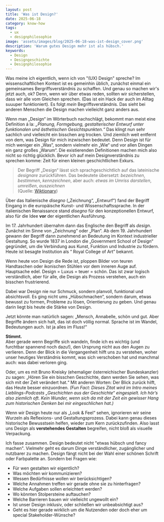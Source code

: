 ```yaml
---
layout: post
title: 'Was ist Design?'
date: 2025-06-18
category: know-how
tags:
  - ux
  - designphilosophie
image: 'assets/images/blog/2025-06-18-was-ist-design_cover.png'
description: 'Warum gutes Design mehr ist als hübsch.'
keywords:
  - Design
  - Designgeschichte
  - Designphilosophie
---
```


Was meine ich eigentlich, wenn ich von "(UX) Design" spreche? Im wissenschaftlichen Kontext ist es gemeinhin üblich, zunächst einmal ein gemeinsames Bergriffsverständnis zu schaffen. Und genau so machen wir's jetzt auch, ok? Denn, wenn wir über etwas reden, sollten wir sicherstellen, dass wir alle vom Gleichen sprechen. (Das ist ein Hack der auch im Alltag suuuper funktioniert). Es folgt _mein_ Begriffsverständnis. Das sieht bei anderen Menschen die Design machen vielleicht ganz anders aus.

Wenn man „Design“ im Wörterbuch nachschlägt, bekommt man meist eine Definition á la: _„Planung, Formgebung, gestalterischer Entwurf unter funktionalen und ästhetischen Gesichtspunkten.“_
Das klingt nun sehr sachlich und vielleicht ein bisschen arg trocken. Und ziemlich weit entfernt von dem, was Design für mich inzwischen bedeutet. Denn Design ist für mich weniger ein „Was“, sondern vielmehr ein „Wie“ und vor allen Dingen ein ganz großes „Warum“. Die existierenden Definitionen machen mich also nicht so richtig glücklich. Bevor ich auf mein Designverständnis zu sprechen komme: Zeit für einen kleinen geschichtlichen Exkurs.

> Der Begriff „Design“ lässt sich sprachgeschichtlich auf das lateinische _designare_ zurückführen. Das bedeutete übersetzt: _bezeichnen_, _bestimmen_, _kennzeichnen_, aber auch: _etwas im Umriss darstellen_, _umreißen_, _auszeichnen_  
> (Quelle: [Wiktionary](https://de.wiktionary.org/wiki/designare))

Über das Italienische _disegno_ („Zeichnung“, „Entwurf“) fand der Begriff Eingang in die europäische Kunst- und Wissenschaftssprache. In der italienischen Renaissance stand _disegno_ für den konzeptionellen Entwurf, also für die Idee **vor** der eigentlichen Ausführung.

Im 17. Jahrhundert übernahm dann das Englische den Begriff als _design_. Zunächst im Sinne von „Zeichnung“ oder „Plan“. Ab dem 19. Jahrhundert gewann der Begriff dann zunehmend an Bedeutung im Kontext industrieller Gestaltung. So wurde 1837 in London die „Government School of Design“ gegründet, um die Verbindung aus Kunst, Funktion und Industrie zu fördern. Heute ist besagte Institution als “ Royal College of Art” bekannt.

Wenn heute von Design die Rede ist, ploppen Bilder von teuren Handtaschen oder ikonischen Stühlen vor dem inneren Auge auf. Hauptsache edel. Design = Luxus = teuer = schön. Das ist zwar logisch verständlich, aber für alle, die Design als Prozess verstehen, auch ein bisschen frustrierend.

Dabei war Design nie nur Schmuck, sondern planvoll, funktional und absichtsvoll. Es ging nicht ums „Hübschmachen“, sondern darum, etwas bewusst zu formen, Probleme zu lösen, Orientierung zu geben. Und genau darin liegt bis heute die Stärke von Design.

Jetzt könnte man natürlich sagen: „Mensch, Annabelle, schön und gut. Aber Begriffe ändern sich halt, das ist doch völlig normal. Sprache ist im Wandel, Bedeutungen auch. Ist ja alles im Fluss!“

**Stimmt.**  
Aber gerade wenn Begriffe sich wandeln, finde ich es wichtig (und furchtbar spannend noch dazu!), den Ursprung nicht aus den Augen zu verlieren. Denn der Blick in die Vergangenheit hilft uns zu verstehen, woher unser heutiges Verständnis kommt, was sich verschoben hat und manchmal auch: was dabei verloren ging.

Oder, um es mit Bruno Kreisky (ehemaliger österreichischer Bundeskanzler) zu sagen: „Hören Sie ein bisschen Geschichte, dann werden Sie sehen, was sich mit der Zeit verändert hat.“
Mit anderen Worten: Der Blick zurück hilft, das Heute besser einzuordnen. _(Fun Fact: Dieses Zitat wird im Intro meines Lieblings-Podcasts „Geschichten aus der Geschichte“ eingespielt. Ich hör’s also ziemlich oft. Kein Wunder, wenn sich da mit der Zeit ein gewisser Hang zum historischen Denken bei mir eingeschlichen hat.)_

Wenn wir Design heute nur als „Look & Feel“ sehen, ignorieren wir seine Wurzeln als Reflexions- und Gestaltungsprozess. Dabei kann genau dieses historische Bewusstsein helfen, wieder zum Kern zurückzufinden. Also lasst uns Design als **verstehendes Gestalten** begreifen, nicht bloß als visuelle Verpackung.

Ich fasse zusammen. Design bedeutet nicht "etwas hübsch und fancy machen". Vielmehr geht es darum Dinge verständlicher, zugänglicher und nutzbarer zu machen. Design fängt nicht bei der Wahl einer schönen Schrift oder Farbpalette an. Sondern bei Fragen wie:

- Für wen gestalten wir eigentlich?
- Was möchten wir kommunizieren?
- Wessen Bedürfnisse wollen wir berücksichtigen?
- Welche Annahmen treffen wir gerade ohne sie zu hinterfragen?
- Welche Aufgaben sollen erleichtert werden?
- Wo könnten Stolpersteine auftauchen?
- Welche Barrieren bauen wir vielleicht ungewollt ein?
- Ist unser Design inklusiv, oder schließen wir unbeabsichtigt aus?
- Geht es hier gerade wirklich um die Nutzenden oder doch eher um special Stakeholder-Wünsche?
